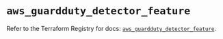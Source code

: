 # `aws_guardduty_detector_feature`

Refer to the Terraform Registry for docs: [`aws_guardduty_detector_feature`](https://registry.terraform.io/providers/hashicorp/aws/6.9.0/docs/resources/guardduty_detector_feature).
